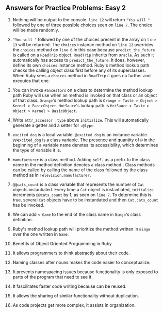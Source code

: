 ## Answers for Practice Problems: Easy 2

1. Nothing will be output to the console. `line 12` will return `"You will "` followed by
  one of three possible choices seen on `line 7`. The choice will be made randomly.

2. `"You will "` followed by one of the choices present in the array on `line 13` will be
  returned. The `choices` instance method on `line 12` overrides the `choices` method on
  `line 6` in this case because `predict_the_future` is called on a `RoadTrip` object.
  `RoadTrip` inherits from `Oracle`. As such it automatically has access to `predict_the_future`.
  It does, however, define its own `choices` instance method. Ruby's method lookup path checks
  the calling object class first before any of its superclasses. When Ruby sees a `choices`
  method in `RoadTrip` it goes no further and executes that one.

3. You can invoke `#ancestors` on a class to determine the method lookup path Ruby will use
  when an method is invoked on that class or an object of that class. `Orange`'s method lookup
  path is `Orange > Taste > Object > Kernel > BasicObject`. `HotSauce`'s lookup path is
  `HotSauce > Taste > Object > Kernel > BasicObject`.

4. Write `attr_accessor :type` above `initialize`. This will automatically generate a getter
  and a setter for `:@type`.

5. `excited_dog` is a local variable. `@excited_dog` is an instance variable. `@@excited_dog`
  is a class variable. The presence and quantity of `@` in the beginning of a variable name
  denotes its accessibility, which determines the type of variable it is.

6. `manufacturer` is a class method. Adding `self.` as a prefix to the class name in the
  method definition denotes a class method.. Class methods can be called by calling the 
  name of the class followed by the class method as in `Television.manufacturer`.

7. `@@cats_count` is a class variable that represents the number of `Cat` objects
  instantiated. Every time a `Cat` object is instantiated, `initialize` increments 
  `@@cats_count` by 1, as seen on `line 7`. To determine this is true, several `Cat` objects
  have to be instantiated and then `Cat.cats_count` has be invoked.

8. We can add `< Game` to the end of the class name in `Bingo`'s class definition.

9. Ruby's method lookup path will prioritize the method written in `Bingo` over the one written
  in `Game`.

10. Benefits of Object Oriented Programming in Ruby
  1. It allows programmers to think abstractly about their code.
  2. Naming classes after nouns makes the code easier to conceptualize.
  3. It prevents namespacing issues because functionality is only exposed to parts of the
    program that need to see it.
  4. It fascilitates faster code writing because can be reused.
  5. It allows the sharing of similar functionality without duplication.
  6. As code projects get more complex, it assists in organization.
